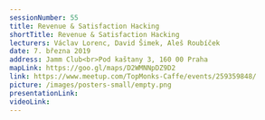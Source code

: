 ```yaml
---
sessionNumber: 55
title: Revenue & Satisfaction Hacking
shortTitle: Revenue & Satisfaction Hacking
lecturers: Václav Lorenc, David Šimek, Aleš Roubíček
date: 7. března 2019
address: Jamm Club<br>Pod kaštany 3, 160 00 Praha
mapLink: https://goo.gl/maps/D2WMNNpDZ9D2
link: https://www.meetup.com/TopMonks-Caffe/events/259359848/
picture: /images/posters-small/empty.png
presentationLink:
videoLink:
---
```


